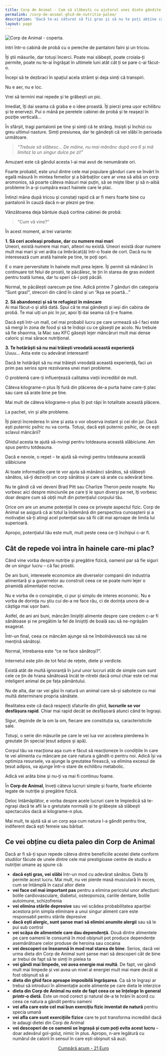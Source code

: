 ```yaml
---
title: Corp de Animal - Cum să slăbești cu ajutorul unei diete gândite de Natură
permalink: /corp-de-animal-ghid-de-nutritie-paleo/
description: 'Dacă te-ai săturat să fii gras și să nu te poți abține când vine vorba de mâncat mâncăruri care te-ngrașă, e timpul să treci la o dietă Paleo.'
layout: page
---
```


![Corp de Animal - coperta.](/assets/images/gallery/corp-de-animal-ghid-de-nutritie-paleo.webp)

Intri într-o cabină de probă cu o pereche de pantaloni faini și un tricou.

Îți știi măsurile, dar totuși încerci. Poate mai slăbești, poate croiala-ți permite, poate nu te-ai îngrășat în ultimele luni atât cât ți se pare c-ai făcut-o.

Începi să te dezbraci în spațiul acela strâmt și deja simți că transpiri.

Nu e aer, nu e loc.

Vrei să termini mai repede și te grăbești un pic.

Imediat, îți dai seama că graba e o idee proastă. Îți pierzi prea ușor echilibru și te enervezi. Pui o mână pe peretele cabinei de probă și te reașezi în poziție verticală...

În sfârșit, tragi pantalonii pe tine și simți că te strâng. Insiști și închizi cu greu ultimul nasture. Simți presiunea, dar te gândești că vei slăbi în perioada următoare.

> _“Trebuie să slăbesc… De mâine, nu mai mănânc după ora 6 și mă limitez la un singur dulce pe zi!”_

Amuzant este că gândul acesta l-ai mai avut de nenumărate ori.

Foarte probabil, este unul dintre cele mai populare gânduri care se învârt în egală măsură în mintea femeilor și a bărbaților care ar vrea să aibă un corp aromonios, să poarte câteva măsuri mai puțin, să se miște liber și să n-aibă probleme în a-și cumpăra exact hainele care le plac.

Întinzi mâna după tricou și constați rapid că ar fi mers foarte bine cu pantalonii în cauză dacă n-ar plezni pe tine.

Vânzătoarea deja bântuie după cortina cabinei de probă:

> “Cum vă vine?”

În acest moment, ai trei variante:

**1\. Să ceri aceleași produse, dar cu numere mai mari**  
Uneori, există numere mai mari, alteori nu există. Uneori există doar numere mult mai mari și vei arăta ca îmbrăcat(ă) într-o foaie de cort. Dacă nu te interesează cum arată hainele pe tine, te poți opri.

E o mare perversitate în hainele mult prea lejere. Îți permit să mănânci în continuare tot felul de prostii, te păcălesc, te țin în starea de gras evident pentru toată lumea, dar tu speri că-i poți păcăli.

Normal, te păcălești oarecum pe tine. Adică printre 7 gânduri din categoria “Sunt gras!”, strecori din când în când și un “Așa se poartă…”

**2\. Să abandonezi și să te refugiezi în mâncare**  
Ai mai făcut-o și altă dată. Spui că te mai gândești și ieși din cabina de probă. Te mai uiți un pic în jur, apoi îți dai seama că ți-e foame.

Dacă ești într-un mall, cel mai probabil lucru pe care urmează să-l faci este să mergi în zona de food și să te îndopi cu ce găsești pe acolo. Nu trebuie să fie shaorma, la Mac sau KFC găsești lejer mâncăruri mult mai dense caloric și mai sărace nutrițional.

**3\. Te hotărăști să nu mai trăiești vreodată această experiență**  
Uuuu… Asta este cu adevărat interesant!

Dacă te hotărăști să nu mai trăiești vreodată această experiență, faci un prim pas serios spre rezolvarea unei mari probleme.

O problemă care-ți influențează calitatea vieții incredibil de mult.

Câteva kilograme-n plus îți fură din plăcerea de-a purta haine care-ți plac sau care să arate bine pe tine.

Mai mult de câteva kilograme-n plus îți pot răpi în totalitate această plăcere.

La pachet, vin și alte probleme.

Îți pierzi încrederea în sine și asta o vor observa instant și cei din jur. Dacă ești puternic psihic nu va conta. Totuși, dacă ești puternic psihic, de ce ești sclavul mâncării?

Ghidul acesta te ajută să-nvingi pentru totdeauna această slăbiciune. Am spus pentru totdeauna.

Dacă e nevoie, o repet – te ajută să-nvingi pentru totdeauna această slăbiciune

Ai toate informațiile care te vor ajuta să mănânci sănătos, să slăbești sănătos, să-ți dezvolți un corp sănătos și care să arate cu adevărat bine.

Nu te gândi că vei deveni Brad Pitt sau Charlize Theron peste noapte. Nu vorbesc aici despre minciunile pe care ți le spun diverși pe net, îți vorbesc doar despre cum să obții mult din potențialul corpului tău.

Orice om are un anume potențial în ceea ce privește aspectul fizic. Corp de Animal se asigură că ai totul la îndemână din perspectiva cunoașterii și a motivației să-ți atingi acel potențial sau să fii cât mai aproape de limita lui superioară.

Apropo, potențialul tău este mult, mult peste ceea ce-ți închipui c-ar fi.

## Cât de repede voi intra în hainele care-mi plac?

Când vine vorba despre nutriție și pregătire fizică, oamenii par să fie siguri de un singur lucru – că fac prostii.

De ani buni, interesele economice ale diverselor companii din industria alimentară și a guvernelor au construit ceea ce se poate numi lejer o piramidă alimentației nocive.

Nu e vorba de o conspirație, ci pur și simplu de interes economic. Nu e vorba de dorința nu știu cui de-a ne face rău, ci de dorința unora de-a câștiga mai ușor bani.

Astfel, de ani ani buni, mâncăm liniștiți alimente despre care credem c-ar fi sănătoase și ne pregătim la fel de liniștiți de boală sau să ne-ngrășăm exagerat.

Într-un final, ceea ce mâncăm ajunge să ne îmbolnăvească sau să ne mențină sănătoși.

Normal, întrebarea este “ce ne face sănătoși?”.

Internetul este plin de tot felul de rețete, diete și verdicte.

Există atât de multă ignoranță în jurul unor lucruri atât de simple cum sunt cele ce țin de hrana sănătoasă încât te-ntrebi dacă omul chiar este cel mai inteligent animal de pe fața pământului.

Nu de alta, dar rar vei găsi în natură un animal care să-și saboteze cu mai multă determinare propria sănătate.

Realitatea este că dacă respecți sfaturile din ghid, **lucrurile se vor desfășura rapid**. Chiar mai rapid decât se desfășoară atunci când te îngrași.

Sigur, depinde de la om la om, fiecare are constituția sa, caracteristicile sale.

Totuși, o serie din măsurile pe care le vei lua vor accelera pierderea în greutate (în special țesut adipos și apă).

Corpul tău va reacționa așa cum e făcut să reacționeze în condițiile în care te vei alimenta cu mâncare pe care natura a gândit-o pentru noi. Adică își va optimiza resursele, va ajunge la greutatea firească, va elimina excesul de țesut adipos, va ajunge într-o stare de echilibru metabolic.

Adică vei arăta bine și nu-ți va mai fi continuu foame.

În **Corp de Animal**, înveți câteva lucruri simple și foarte, foarte eficiente legate de nutriție și pregătire fizică.

Deloc întâmăplător, e vorba despre acele lucruri care te împiedică să te-ngrași dacă te afli la o gretutate normală și te grăbește să slăbești spectaculos dacă ai kilograme-n plus.

Mai mult, te ajută să ai un corp așa cum natura l-a gândit pentru tine, indiferent dacă ești femeie sau bărbat.

## Ce vei obține cu dieta paleo din Corp de Animal

Dacă ar fi să-ți spun repede câteva dintre beneficiile acestei diete conform studiilor făcute de unele dintre cele mai prestigioase centre de studiu a nutriției umane aș spune că:

- **dacă ești gras, vei slăbi** într-un mod cu adevărat sănătos. Dieta îți permite acest lucru. Mai mult, nu vei pierde masă musculară în exces, cum se întâmplă în cazul altor diete
- **vei face cel mai important pas** pentru a elimina pericolul unor afecțiuni: bolile cardiovasculare, diabetul, osteoporoza, cariile dentare, bolile autoimune, schizofrenia
- **vei elimina stările depresive** sau vei scădea probabilitatea apariției acestora prin simpla eliminare a unui singur aliment care este responsabil pentru stările depresive
- **dacă ești alergic, sunt șanse mari să elimini anumite alergii** sau să le pui sub control
- **vei scăpa de alimentele care dau dependență**. Două dintre alimentele pe care oamenii le consumă în mod obișnuit pot produce dependențe asemănătoare celor produse de heroina sau cocaina
- **vei descoperi ce înseamnă în mod real starea de bine**. Serios, dacă vei urma dieta din Corp de Animal sunt șanse mari să descoperi cât de bine ar trebui de fapt să te simți în pielea ta
- **vei gândi mai limpede, vei avea energie mai multă**. De fapt, vei gândi mult mai limpede și vei avea un nivel al energiei mult mai mare decât ai fost obișnuit să ai
- **dieta din ghid face aproape imposibilă îngrășarea**. Ca să te îngrași ar trebui să introduci în alimentație acele alimente pe care dieta le interzice
- **dieta din Corp de Animal nu este de fapt ceea ce se înțelege în general printr-o dietă**. Este un mod corect și natural de-a te hrăni în acord cu ceea ce natura a gândit pentru oameni
- **vei afla care este cel mai bun exercițiu fizic inventat de natură** pentru specia umană
- **vei afla care sunt exercițiile fizice** care te pot transforma incredibil dacă le adaugi dietei din Corp de Animal
- **vei descoperi de ce oamenii se îngrașă și cum poți evita acest lucru** – doar adevărul gol-goluț, nimic în plus. Apropo, n-are legătură cu numărul de calorii în sensul în care ești obișnuit să auzi.

<p style="text-align:center;">
      <a href="https://shop.beldie.ro/buy?link=a6qfl" class="button" data-button-variant="primary">Cumpără acum - 21 Euro</a>
      </p>

